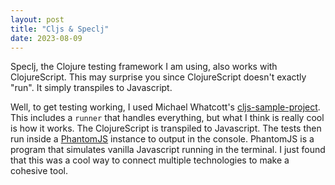 ```yaml
---
layout: post
title: "Cljs & Speclj"
date: 2023-08-09
---
```


Speclj, the Clojure testing framework I am using, also works with ClojureScript. This may surprise you
since ClojureScript doesn't exactly "run". It simply transpiles to Javascript. 

Well, to get testing working, I used Michael Whatcott's [cljs-sample-project](https://github.com/mdwhatcott/cljs-sample-project).
This includes a `runner` that handles everything, but what I think is really cool is how it works.
The ClojureScript is transpiled to Javascript. The tests then run inside a
[PhantomJS](https://phantomjs.org/) instance to output in the console. PhantomJS is a program that
simulates vanilla Javascript running in the terminal. I just found that this was a cool way to connect
multiple technologies to make a cohesive tool.